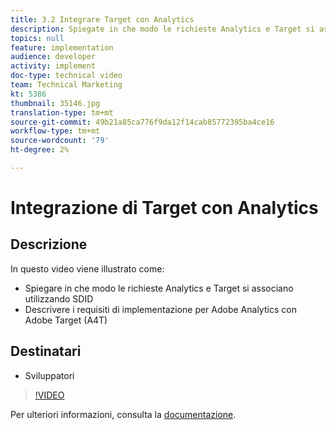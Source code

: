 ```yaml
---
title: 3.2 Integrare Target con Analytics
description: Spiegate in che modo le richieste Analytics e Target si associano utilizzando SDID, Descrivete i requisiti di implementazione per Adobe Analytics con  Adobe Target (A4T)
topics: null
feature: implementation
audience: developer
activity: implement
doc-type: technical video
team: Technical Marketing
kt: 5386
thumbnail: 35146.jpg
translation-type: tm+mt
source-git-commit: 49b21a85ca776f9da12f14cab85772395ba4ce16
workflow-type: tm+mt
source-wordcount: '79'
ht-degree: 2%

---
```



# Integrazione di Target con Analytics

## Descrizione

In questo video viene illustrato come:

* Spiegare in che modo le richieste Analytics e Target si associano utilizzando SDID
* Descrivere i requisiti di implementazione per  Adobe Analytics con  Adobe Target (A4T)

## Destinatari

* Sviluppatori

>[!VIDEO](https://video.tv.adobe.com/v/35146/?quality=12)

Per ulteriori informazioni, consulta la [documentazione](https://docs.adobe.com/content/help/en/target/using/integrate/a4t/a4timplementation.html).
